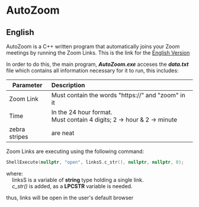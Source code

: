 # AutoZoom

## English
AutoZoom is a C++ written program that automatically joins your Zoom meetings by running the Zoom Links. This is the link for the [English Version](https://github.com/GioByte10/AutoZoom/releases/tag/English)

In order to do this, the main program, **_AutoZoom.exe_** acceses the **_data.txt_** file which contains all information necessary for it to run, this includes:

| Parameter     | Description   |
| ------------- |:--------------|
| Zoom Link     | Must contain the words "https://" and "zoom" in it                   |
| Time          | In the 24 hour format.<br>Must contain 4 digits; 2 -> hour & 2 -> minute|
| zebra stripes | are neat                                                             |

Zoom Links are executing using the following command:
```c++
ShellExecute(nullptr, "open", linksS.c_str(), nullptr, nullptr, 0);
```
where:<br>
&nbsp;&nbsp;&nbsp;&nbsp;linksS is a variable of **string** type holding a single link.<br>
&nbsp;&nbsp;&nbsp;&nbsp;_c_str()_ is added, as a **LPCSTR** variable is needed.<br>


thus, links will be open in the user's default browser
